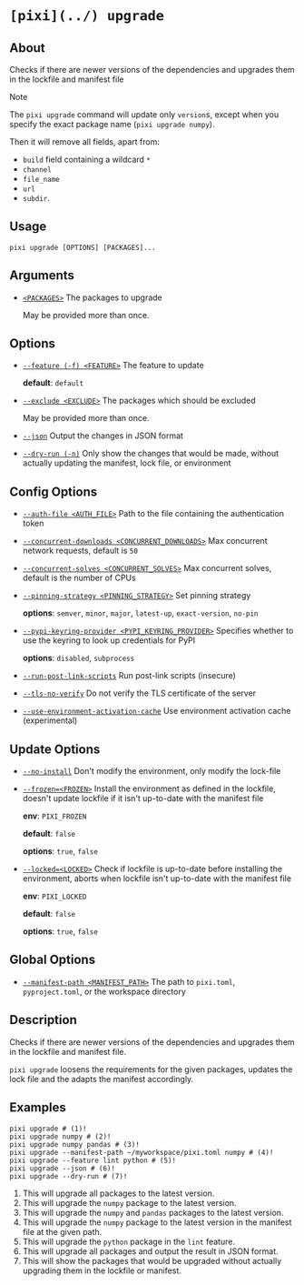 # `[pixi](../) upgrade`

## About

Checks if there are newer versions of the dependencies and upgrades them in the lockfile and manifest file

Note

The `pixi upgrade` command will update only `version`s, except when you specify the exact package name (`pixi upgrade numpy`).

Then it will remove all fields, apart from:

- `build` field containing a wildcard `*`
- `channel`
- `file_name`
- `url`
- `subdir`.

## Usage

```text
pixi upgrade [OPTIONS] [PACKAGES]...

```

## Arguments

- [`<PACKAGES>`](#arg-%3CPACKAGES%3E) The packages to upgrade

  May be provided more than once.

## Options

- [`--feature (-f) <FEATURE>`](#arg---feature) The feature to update

  **default**: `default`

- [`--exclude <EXCLUDE>`](#arg---exclude) The packages which should be excluded

  May be provided more than once.

- [`--json`](#arg---json) Output the changes in JSON format

- [`--dry-run (-n)`](#arg---dry-run) Only show the changes that would be made, without actually updating the manifest, lock file, or environment

## Config Options

- [`--auth-file <AUTH_FILE>`](#arg---auth-file) Path to the file containing the authentication token

- [`--concurrent-downloads <CONCURRENT_DOWNLOADS>`](#arg---concurrent-downloads) Max concurrent network requests, default is `50`

- [`--concurrent-solves <CONCURRENT_SOLVES>`](#arg---concurrent-solves) Max concurrent solves, default is the number of CPUs

- [`--pinning-strategy <PINNING_STRATEGY>`](#arg---pinning-strategy) Set pinning strategy

  **options**: `semver`, `minor`, `major`, `latest-up`, `exact-version`, `no-pin`

- [`--pypi-keyring-provider <PYPI_KEYRING_PROVIDER>`](#arg---pypi-keyring-provider) Specifies whether to use the keyring to look up credentials for PyPI

  **options**: `disabled`, `subprocess`

- [`--run-post-link-scripts`](#arg---run-post-link-scripts) Run post-link scripts (insecure)

- [`--tls-no-verify`](#arg---tls-no-verify) Do not verify the TLS certificate of the server

- [`--use-environment-activation-cache`](#arg---use-environment-activation-cache) Use environment activation cache (experimental)

## Update Options

- [`--no-install`](#arg---no-install) Don't modify the environment, only modify the lock-file

- [`--frozen=<FROZEN>`](#arg---frozen) Install the environment as defined in the lockfile, doesn't update lockfile if it isn't up-to-date with the manifest file

  **env**: `PIXI_FROZEN`

  **default**: `false`

  **options**: `true`, `false`

- [`--locked=<LOCKED>`](#arg---locked) Check if lockfile is up-to-date before installing the environment, aborts when lockfile isn't up-to-date with the manifest file

  **env**: `PIXI_LOCKED`

  **default**: `false`

  **options**: `true`, `false`

## Global Options

- [`--manifest-path <MANIFEST_PATH>`](#arg---manifest-path) The path to `pixi.toml`, `pyproject.toml`, or the workspace directory

## Description

Checks if there are newer versions of the dependencies and upgrades them in the lockfile and manifest file.

`pixi upgrade` loosens the requirements for the given packages, updates the lock file and the adapts the manifest accordingly.

## Examples

```shell
pixi upgrade # (1)!
pixi upgrade numpy # (2)!
pixi upgrade numpy pandas # (3)!
pixi upgrade --manifest-path ~/myworkspace/pixi.toml numpy # (4)!
pixi upgrade --feature lint python # (5)!
pixi upgrade --json # (6)!
pixi upgrade --dry-run # (7)!

```

1. This will upgrade all packages to the latest version.
1. This will upgrade the `numpy` package to the latest version.
1. This will upgrade the `numpy` and `pandas` packages to the latest version.
1. This will upgrade the `numpy` package to the latest version in the manifest file at the given path.
1. This will upgrade the `python` package in the `lint` feature.
1. This will upgrade all packages and output the result in JSON format.
1. This will show the packages that would be upgraded without actually upgrading them in the lockfile or manifest.

